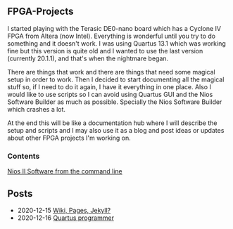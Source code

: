 ## FPGA-Projects

I started playing with the Terasic DE0-nano board which has a Cyclone IV FPGA from Altera (now Intel). Everything is wonderful until you try to do something and it doesn't work. I was using Quartus 13.1 which was working fine but this version is quite old and I wanted to use the last version (currently 20.1.1), and that's when the nightmare began.

There are things that work and there are things that need some magical setup in order to work. Then I decided to start documenting all the magical stuff so, if I need to do it again, I have it everything in one place. Also I would like to use scripts so I can avoid using Quartus GUI and the Nios Software Builder as much as possible. Specially the Nios Software Builder which crashes a lot.

At the end this will be like a documentation hub where I will describe the setup and scripts and I may also use it as a blog and post ideas or updates about other FPGA projects I'm working on.

### Contents
[Nios II Software from the command line](nios2_terminal.md)

## Posts
- 2020-12-15 [Wiki, Pages, Jekyll?](2020_12_15_1214_wiki_vs_pages.md)
- 2020-12-16 [Quartus programmer](2020_12_16_1921_quartus_programmer.md)
